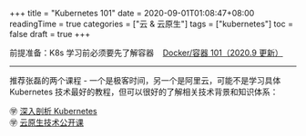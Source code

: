 +++
title = "Kubernetes 101"
date = 2020-09-01T01:08:47+08:00
readingTime = true
categories = ["云 & 云原生"]
tags = ["kubernetes"]
toc = false
draft = true
+++

前提准备：K8s 学习前必须要先了解容器 <i class="fas fa-external-link-alt"></i>&nbsp;&nbsp; [Docker/容器 101（2020.9 更新）](/posts/docker101/)

---




推荐张磊的两个课程 - 一个是极客时间，另一个是阿里云，可能不是学习具体 Kubernetes 技术最好的教程，但可以很好的了解相关技术背景和知识体系：

㊫ [深入剖析 Kubernetes](https://time.geekbang.org/column/intro/116)  
㊫ [云原生技术公开课](https://edu.aliyun.com/roadmap/cloudnative)
